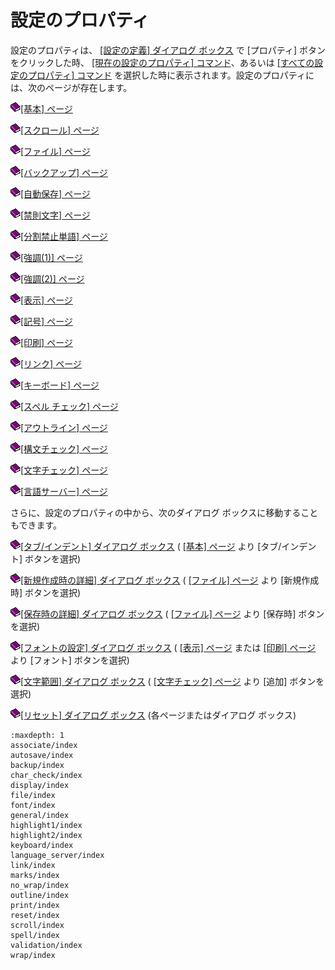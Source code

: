 # 設定のプロパティ

設定のプロパティは、 [\[設定の定義\] ダイアログ ボックス](../configurations/index) で
\[プロパティ\] ボタンをクリックした時、 [\[現在の設定のプロパティ\] コマンド](../../cmd/tools/customize)、あるいは
[\[すべての設定のプロパティ\] コマンド](../../cmd/tools/all_prop) を選択した時に表示されます。設定のプロパティには、次のページが存在します。

![](../../images/b.gif)[\[基本\] ページ](general/index)

![](../../images/b.gif)[\[スクロール\] ページ](scroll/index)

![](../../images/b.gif)[\[ファイル\] ページ](file/index)

![](../../images/b.gif)[\[バックアップ\] ページ](backup/index)

![](../../images/b.gif)[\[自動保存\] ページ](autosave/index)

![](../../images/b.gif)[\[禁則文字\] ページ](wrap/index)

![](../../images/b.gif)[\[分割禁止単語\] ページ](no_wrap/index)

![](../../images/b.gif)[\[強調(1)\] ページ](highlight1/index)

![](../../images/b.gif)[\[強調(2)\] ページ](highlight2/index)

![](../../images/b.gif)[\[表示\] ページ](display/index)

![](../../images/b.gif)[\[記号\] ページ](marks/index)

![](../../images/b.gif)[\[印刷\] ページ](print/index)

![](../../images/b.gif)[\[リンク\] ページ](link/index)

![](../../images/b.gif)[\[キーボード\] ページ](keyboard/index)

![](../../images/b.gif)[\[スペル チェック\] ページ](spell/index)

![](../../images/b.gif)[\[アウトライン\] ページ](outline/index)

![](../../images/b.gif)[\[構文チェック\] ページ](validation/index)

![](../../images/b.gif)[\[文字チェック\] ページ](char_check/index)

![](../../images/b.gif)[\[言語サーバー\] ページ](language_server/index)

さらに、設定のプロパティの中から、次のダイアログ ボックスに移動することもできます。

![](../../images/b.gif)[\[タブ/インデント\] ダイアログ ボックス](general/indent/index) ( [\[基本\] ページ](general/index) より \[タブ/インデント\] ボタンを選択)

![](../../images/b.gif)[\[新規作成時の詳細\] ダイアログ ボックス](file/new_details/index)
( [\[ファイル\] ページ](file/index) より \[新規作成時\] ボタンを選択)

![](../../images/b.gif)[\[保存時の詳細\] ダイアログ ボックス](file/save_details/index) ( [\[ファイル\] ページ](file/index) より \[保存時\] ボタンを選択)

![](../../images/b.gif)[\[フォントの設定\] ダイアログ ボックス](font/index) ( [\[表示\] ページ](display/index) または [\[印刷\] ページ](print/index) より \[フォント\]
ボタンを選択)

![](../../images/b.gif)[\[文字範囲\] ダイアログ ボックス](char_check/char_range/index) ( [\[文字チェック\] ページ](char_check/index) より \[追加\] ボタンを選択)

![](../../images/b.gif)[\[リセット\] ダイアログ ボックス](reset/index) (各ページまたはダイアログ ボックス)


```{toctree}
:maxdepth: 1
associate/index
autosave/index
backup/index
char_check/index
display/index
file/index
font/index
general/index
highlight1/index
highlight2/index
keyboard/index
language_server/index
link/index
marks/index
no_wrap/index
outline/index
print/index
reset/index
scroll/index
spell/index
validation/index
wrap/index
```
